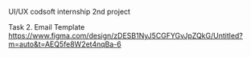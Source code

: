 UI/UX codsoft internship 2nd project

Task 2. Email Template
https://www.figma.com/design/zDESB1NyJ5CGFYGvJpZQkG/Untitled?m=auto&t=AEQ5fe8W2et4nqBa-6
